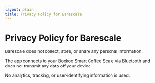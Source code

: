 ```yaml
---
layout: plain
title: Privacy Policy for Barescale
---
```


# Privacy Policy for Barescale

Barescale does not collect, store, or share any personal information.

The app connects to your Bookoo Smart Coffee Scale via Bluetooth and does not transmit any data off your device.

No analytics, tracking, or user-identifying information is used.